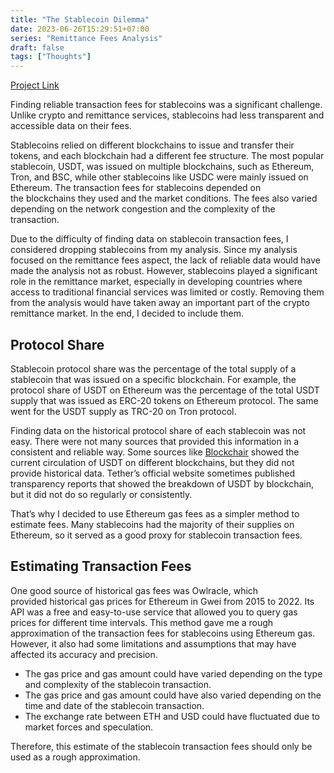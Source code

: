 ```yaml
---
title: "The Stablecoin Dilemma"
date: 2023-06-26T15:29:51+07:00
series: "Remittance Fees Analysis"
draft: false
tags: ["Thoughts"]
---
```


[Project Link](https://github.com/kietnguyen01/Remittance-Fees-Analysis)

Finding reliable transaction fees for stablecoins was a significant challenge. Unlike crypto and remittance services, stablecoins had less transparent and accessible data on their fees.

Stablecoins relied on different blockchains to issue and transfer their tokens, and each blockchain had a different fee structure. The most popular stablecoin, USDT, was issued on multiple blockchains, such as Ethereum, Tron, and BSC, while other stablecoins like USDC were mainly issued on Ethereum. The transaction fees for stablecoins depended on the blockchains they used and the market conditions. The fees also varied depending on the network congestion and the complexity of the transaction.

Due to the difficulty of finding data on stablecoin transaction fees, I considered dropping stablecoins from my analysis. Since my analysis focused on the remittance fees aspect, the lack of reliable data would have made the analysis not as robust. However, stablecoins played a significant role in the remittance market, especially in developing countries where access to traditional financial services was limited or costly. Removing them from the analysis would have taken away an important part of the crypto remittance market. In the end, I decided to include them.

## Protocol Share

Stablecoin protocol share was the percentage of the total supply of a stablecoin that was issued on a specific blockchain. For example, the protocol share of USDT on Ethereum was the percentage of the total USDT supply that was issued as ERC-20 tokens on Ethereum protocol. The same went for the USDT supply as TRC-20 on Tron protocol.

Finding data on the historical protocol share of each stablecoin was not easy. There were not many sources that provided this information in a consistent and reliable way. Some sources like [Blockchair](https://blockchair.com/) showed the current circulation of USDT on different blockchains, but they did not provide historical data. Tether’s official website sometimes published transparency reports that showed the breakdown of USDT by blockchain, but it did not do so regularly or consistently.

That’s why I decided to use Ethereum gas fees as a simpler method to estimate fees. Many stablecoins had the majority of their supplies on Ethereum, so it served as a good proxy for stablecoin transaction fees.

## Estimating Transaction Fees

One good source of historical gas fees was Owlracle, which provided historical gas prices for Ethereum in Gwei from 2015 to 2022. Its API was a free and easy-to-use service that allowed you to query gas prices for different time intervals. This method gave me a rough approximation of the transaction fees for stablecoins using Ethereum gas. However, it also had some limitations and assumptions that may have affected its accuracy and precision.

- The gas price and gas amount could have varied depending on the type and complexity of the stablecoin transaction.
- The gas price and gas amount could have also varied depending on the time and date of the stablecoin transaction.
- The exchange rate between ETH and USD could have fluctuated due to market forces and speculation.

Therefore, this estimate of the stablecoin transaction fees should only be used as a rough approximation.